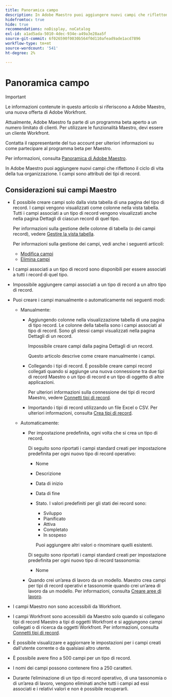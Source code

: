 ```yaml
---
title: Panoramica campo
description: In Adobe Maestro puoi aggiungere nuovi campi che riflettono il ciclo di vita della tua organizzazione. I campi sono attributi dei tipi di record.
hidefromtoc: true
hide: true
recommendations: noDisplay, noCatalog
exl-id: a1ad5ada-5010-4dec-934e-a49a3e28aa5f
source-git-commit: 6f026590f0030b564f0d110afead9ade1acd7896
workflow-type: tm+mt
source-wordcount: '541'
ht-degree: 2%

---
```


# Panoramica campo

<!--
title: Field overview
description: You can add new fields in Adobe Maestro that reflect your organization's lifecycle. Fields are attributes of record types. 
hidefromtoc: yes
author: Alina
feature: Work Management (***************WE NEED A NEW ONE HERE***********)
role: User, Admin
hide: yes
-->

<!--update the metadata with real information when making this available in TOC and in the left nav-->

>[!IMPORTANT]
>
>Le informazioni contenute in questo articolo si riferiscono a Adobe Maestro, una nuova offerta di Adobe Workfront.
>
>Attualmente, Adobe Maestro fa parte di un programma beta aperto a un numero limitato di clienti. Per utilizzare le funzionalità Maestro, devi essere un cliente Workfront.
>
>Contatta il rappresentante del tuo account per ulteriori informazioni su come partecipare al programma beta per Maestro.
>
>Per informazioni, consulta [Panoramica di Adobe Maestro](../maestro-overview.md).

In Adobe Maestro puoi aggiungere nuovi campi che riflettono il ciclo di vita della tua organizzazione. I campi sono attributi dei tipi di record.


## Considerazioni sui campi Maestro

* È possibile creare campi solo dalla vista tabella di una pagina del tipo di record. I campi vengono visualizzati come colonne nella vista tabella. Tutti i campi associati a un tipo di record vengono visualizzati anche nella pagina Dettagli di ciascun record di quel tipo.

  Per informazioni sulla gestione delle colonne di tabella (o dei campi record), vedere [Gestire la vista tabella](../views/manage-the-table-view.md).

  Per informazioni sulla gestione dei campi, vedi anche i seguenti articoli:

   * [Modifica campi](../fields/edit-fields.md)
   * [Elimina campi](../fields/delete-fields.md)

* I campi associati a un tipo di record sono disponibili per essere associati a tutti i record di quel tipo. <!--will this change and will the fields be available for other record types, too?! Also, the next bullet might need to change too if this one changes -->

* Impossibile aggiungere campi associati a un tipo di record a un altro tipo di record. <!-- this will change when they open the Field library tab when creating a field-->

* Puoi creare i campi manualmente o automaticamente nei seguenti modi:

   * Manualmente:

      * Aggiungendo colonne nella visualizzazione tabella di una pagina di tipo record. Le colonne della tabella sono i campi associati al tipo di record. Sono gli stessi campi visualizzati nella pagina Dettagli di un record.

        Impossibile creare campi dalla pagina Dettagli di un record.

        Questo articolo descrive come creare manualmente i campi.

      * Collegando i tipi di record. È possibile creare campi record collegati quando si aggiunge una nuova connessione tra due tipi di record Maestro o un tipo di record e un tipo di oggetto di altre applicazioni.

        <!--* Importing record types with fields using a CSV or an Excel file. - this is not available yet-->

        Per ulteriori informazioni sulla connessione dei tipi di record Maestro, vedere [Connetti tipi di record](../architecture/connect-record-types.md).

      * Importando i tipi di record utilizzando un file Excel o CSV. Per ulteriori informazioni, consulta [Crea tipi di record](../architecture/create-record-types.md).

   * Automaticamente:

      * Per impostazione predefinita, ogni volta che si crea un tipo di record.

        Di seguito sono riportati i campi standard creati per impostazione predefinita per ogni nuovo tipo di record operativo:

         * Nome
         * Descrizione
         * Data di inizio
         * Data di fine
         * Stato. I valori predefiniti per gli stati dei record sono:
            * Sviluppo
            * Pianificato
            * Attiva
            * Completato
            * In sospeso

           Puoi aggiungere altri valori o rinominare quelli esistenti.

        Di seguito sono riportati i campi standard creati per impostazione predefinita per ogni nuovo tipo di record tassonomia:

         * Nome <!--will more be added? If not, consider rephrasing this bullet-->

      * Quando crei un’area di lavoro da un modello. Maestro crea campi per tipi di record operativi e tassonomie quando crei un’area di lavoro da un modello. Per informazioni, consulta [Creare aree di lavoro](../architecture/create-workspaces.md).

* I campi Maestro non sono accessibili da Workfront.

* I campi Workfront sono accessibili da Maestro solo quando si collegano tipi di record Maestro a tipi di oggetti Workfront e si aggiungono campi collegati o di ricerca da oggetti Workfront. Per informazioni, consulta [Connetti tipi di record](../architecture/connect-record-types.md).

* È possibile visualizzare e aggiornare le impostazioni per i campi creati dall&#39;utente corrente o da qualsiasi altro utente. <!--this will change with access/ permissions-->

* È possibile avere fino a 500 campi per un tipo di record.

* I nomi dei campi possono contenere fino a 250 caratteri.

* Durante l’eliminazione di un tipo di record operativo, di una tassonomia o di un’area di lavoro, vengono eliminati anche tutti i campi ad essi associati e i relativi valori e non è possibile recuperarli. <!-- this might change with a possible recycle bin solution?!-->
